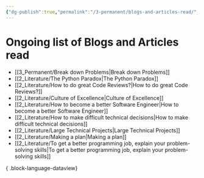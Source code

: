 ```yaml
---
{"dg-publish":true,"permalink":"/3-permanent/blogs-and-articles-read/","created":"2023-09-08T07:08:36.492-05:00","updated":"2023-09-08T07:09:46.497-05:00"}
---
```


# Ongoing list of Blogs and Articles read
- [[3_Permanent/Break down Problems\|Break down Problems]]
- [[2_Literature/The Python Paradox\|The Python Paradox]]
- [[2_Literature/How to do great Code Reviews?\|How to do great Code Reviews?]]
- [[2_Literature/Culture of Excellence\|Culture of Excellence]]
- [[2_Literature/How to become a better Software Engineer\|How to become a better Software Engineer]]
- [[2_Literature/How to make difficult technical decisions\|How to make difficult technical decisions]]
- [[2_Literature/Large Technical Projects\|Large Technical Projects]]
- [[2_Literature/Making a plan\|Making a plan]]
- [[2_Literature/To get a better programming job, explain your problem-solving skills\|To get a better programming job, explain your problem-solving skills]]

{ .block-language-dataview}